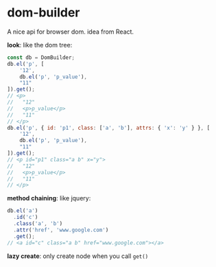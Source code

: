 # dom-builder

A nice api for browser dom. idea from React.

**look**: like the dom tree:

``` js
const db = DomBuilder;
db.el('p', [
    '12',
    db.el('p', 'p_value'),
    "11"
]).get();
// <p>
//   "12"
//   <p>p_value</p>
//   "11"
// </p>
db.el('p', { id: 'p1', class: ['a', 'b'], attrs: { 'x': 'y' } }, [
    '12',
    db.el('p', 'p_value'),
    "11"
]).get();
// <p id="p1" class="a b" x="y">
//   "12"
//   <p>p_value</p>
//   "11"
// </p>
```

**method chaining**: like jquery:

``` js
db.el('a')
  .id('c')
  .class('a', 'b')
  .attr('href', 'www.google.com')
  .get();
// <a id="c" class="a b" href="www.google.com"></a>
```

**lazy create**: only create node when you call `get()`
